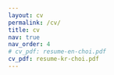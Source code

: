 ```yaml
---
layout: cv
permalink: /cv/
title: cv
nav: true
nav_order: 4
# cv_pdf: resume-en-choi.pdf
cv_pdf: resume-kr-choi.pdf
---
```

